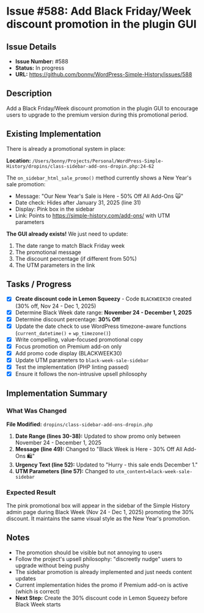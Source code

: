 # Issue #588: Add Black Friday/Week discount promotion in the plugin GUI

## Issue Details

- **Issue Number:** #588
- **Status:** In progress
- **URL:** https://github.com/bonny/WordPress-Simple-History/issues/588

## Description

Add a Black Friday/Week discount promotion in the plugin GUI to encourage users to upgrade to the premium version during this promotional period.

## Existing Implementation

There is already a promotional system in place:

**Location:** `/Users/bonny/Projects/Personal/WordPress-Simple-History/dropins/class-sidebar-add-ons-dropin.php:24-62`

The `on_sidebar_html_sale_promo()` method currently shows a New Year's sale promotion:
- Message: "Our New Year's Sale is Here - 50% Off All Add-Ons 🙀"
- Date check: Hides after January 31, 2025 (line 31)
- Display: Pink box in the sidebar
- Link: Points to https://simple-history.com/add-ons/ with UTM parameters

**The GUI already exists!** We just need to update:
1. The date range to match Black Friday week
2. The promotional message
3. The discount percentage (if different from 50%)
4. The UTM parameters in the link

## Tasks / Progress

- [x] **Create discount code in Lemon Squeezy** - Code `BLACKWEEK30` created (30% off, Nov 24 - Dec 1, 2025)
- [x] Determine Black Week date range: **November 24 - December 1, 2025**
- [x] Determine discount percentage: **30% Off**
- [x] Update the date check to use WordPress timezone-aware functions (`current_datetime()` + `wp_timezone()`)
- [x] Write compelling, value-focused promotional copy
- [x] Focus promotion on Premium add-on only
- [x] Add promo code display (BLACKWEEK30)
- [x] Update UTM parameters to `black-week-sale-sidebar`
- [x] Test the implementation (PHP linting passed)
- [x] Ensure it follows the non-intrusive upsell philosophy

## Implementation Summary

### What Was Changed

**File Modified:** `dropins/class-sidebar-add-ons-dropin.php`

1. **Date Range (lines 30-38):** Updated to show promo only between November 24 - December 1, 2025
2. **Message (line 49):** Changed to "Black Week is Here - 30% Off All Add-Ons 🛍️"
3. **Urgency Text (line 52):** Updated to "Hurry - this sale ends December 1."
4. **UTM Parameters (line 57):** Changed to `utm_content=black-week-sale-sidebar`

### Expected Result

The pink promotional box will appear in the sidebar of the Simple History admin page during Black Week (Nov 24 - Dec 1, 2025) promoting the 30% discount. It maintains the same visual style as the New Year's promotion.

## Notes

- The promotion should be visible but not annoying to users
- Follow the project's upsell philosophy: "discreetly nudge" users to upgrade without being pushy
- The sidebar promotion is already implemented and just needs content updates
- Current implementation hides the promo if Premium add-on is active (which is correct)
- **Next Step:** Create the 30% discount code in Lemon Squeezy before Black Week starts
